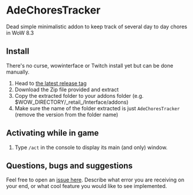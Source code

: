 # AdeChoresTracker

Dead simple minimalistic addon to keep track of several day to day chores in WoW 8.3

## Install

There's no curse, wowinterface or Twitch install yet but can be done manually.

1. Head to [the latest release tag](../../releases/latest) 
2. Download the Zip file provided and extract
3. Copy the extracted folder to your addons folder (e.g. $WOW_DIRECTORY/\_retail_/Interface/addons)
4. Make sure the name of the folder extracted is just `AdeChoresTracker`  (remove the version from the folder name)

## Activating while in game

1. Type `/act` in the console to display its main (and only) window.

## Questions, bugs and suggestions

Feel free to open an [issue here](../../issues). Describe what error you are receiving on your end, or what cool feature you would like to see implemented.
